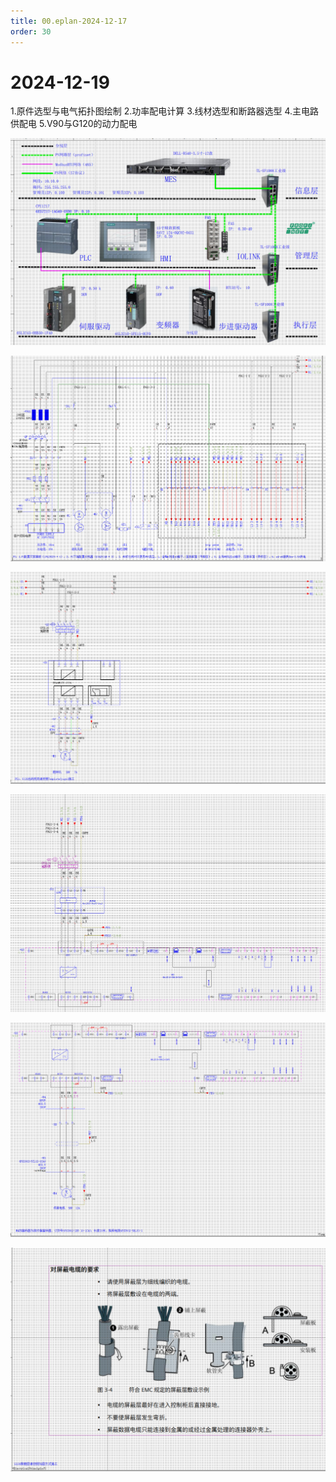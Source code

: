 ```yaml
---
title: 00.eplan-2024-12-17
order: 30
---
```


#   **2024-12-19**

1.原件选型与电气拓扑图绘制
2.功率配电计算
3.线材选型和断路器选型
4.主电路供配电
5.V90与G120的动力配电

![image-20241220095505591](./img/image-20241220095505591.png)

![image-20241220095516354](./img/image-20241220095516354.png)

![image-20241220095527156](./img/image-20241220095527156.png)

![image-20241220095537661](./img/image-20241220095537661.png)

![image-20241220095547700](./img/image-20241220095547700.png)

![image-20241220095558829](./img/image-20241220095558829.png)

